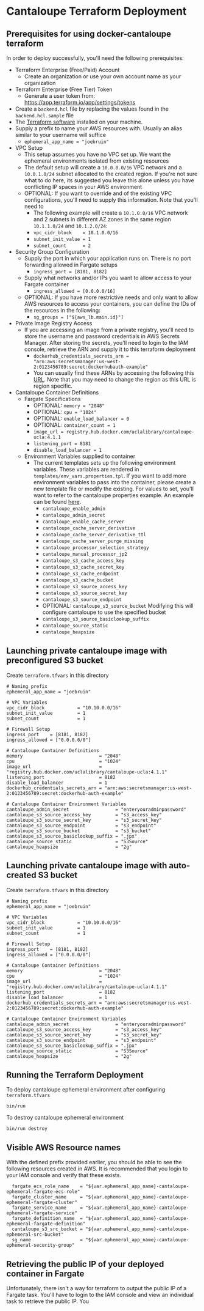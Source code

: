 # Cantaloupe Terraform Deployment

## Prerequisites for using docker-cantaloupe terraform
In order to deploy successfully, you'll need the following prerequisites:
* Terraform Enterprise (Free/Paid) Account
  * Create an organization or use your own account name as your organization
* Terraform Enterprise (Free Tier) Token
  * Generate a user token from: https://app.terraform.io/app/settings/tokens
* Create a `backend.hcl` file by replacing the values found in the `backend.hcl.sample` file
* The [Terraform software](https://www.terraform.io/downloads.html) installed on your machine.
* Supply a prefix to name your AWS resources with. Usually an alias similar to your username will suffice
  * `ephemeral_app_name = "joebruin"`
* VPC Setup
  * This setup assumes you have no VPC set up. We want the ephemeral environments isolated from existing resources
  * The default setup will create a `10.0.0.0/16` VPC network and a `10.0.1.0/24` subnet allocated to the created region. If you're not sure what to do here, its suggested you leave this alone unless you have conflicting IP spaces in your AWS environment
  * OPTIONAL: If you want to override and of the existing VPC configurations, you'll need to supply this information. Note that you'll need to 
    * The following example will create a `10.1.0.0/16` VPC network and 2 subnets in different AZ zones in the same region `10.1.1.0/24` and `10.1.2.0/24`:
    * `vpc_cidr_block    = 10.1.0.0/16`
    * `subnet_init_value = 1`
    * `subnet_count      = 2`
* Security Group Configuration
  * Supply the port in which your application runs on. There is no port forwarding allowed in Fargate setups
    * `ingress_port = [8181, 8182]`
  * Supply what networks and/or IPs you want to allow access to your Fargate container
    * `ingress_allowed = [0.0.0.0/16]`
  * OPTIONAL: If you have more restrictive needs and only want to allow AWS resources to access your containers, you can define the IDs of the resources in the following:
    * `sg_groups = ["${aws_lb.main.id}"]`
* Private Image Registry Access
  * If you are accessing an image from a private registry, you'll need to store the username and password credentials in AWS Secrets Manager. After storing the secrets, you'll need to login to the IAM console, retrieve the ARN and supply it to this terraform deployment
    * `dockerhub_credentials_secrets_arn = "arn:aws:secretsmanager:us-west-2:0123456789:secret:dockerhubauth-example"`
    * You can usually find these ARNs by accessing the following this [URL](https://us-east-1.console.aws.amazon.com/secretsmanager/home?region=us-east-1#/listSecrets). Note that you may need to change the region as this URL is region specific.
* Cantaloupe Container Definitions
  * Fargate Specifications
    * OPTIONAL: `memory = "2048"`
    * OPTIONAL: `cpu = "1024"`
    * OPTIONAL: `enable_load_balancer = 0`
    * OPTIONAL: `container_count = 1`
    * `image_url = registry.hub.docker.com/uclalibrary/cantaloupe-ucla:4.1.1`
    * `listening_port = 8181`
    * `disable_load_balancer = 1`
  * Environment Variables supplied to container
    * The current templates sets up the following environment variables. These variables are rendered in `templates/env_vars.properties.tpl`. If you want to add more environment variables to pass into the container, please create a new template file or modify the existing. For values to set, you'll want to refer to the cantaloupe properties example. An example can be found [here](https://github.com/UCLALibrary/docker-cantaloupe/blob/master/configs/cantaloupe.properties.default-4.1.2).
      * `cantaloupe_enable_admin`
      * `cantaloupe_admin_secret`
      * `cantaloupe_enable_cache_server`
      * `cantaloupe_cache_server_derivative`
      * `cantaloupe_cache_server_derivative_ttl`
      * `cantaloupe_cache_server_purge_missing`
      * `cantaloupe_processor_selection_strategy`
      * `cantaloupe_manual_processor_jp2`
      * `cantaloupe_s3_cache_access_key`
      * `cantaloupe_s3_cache_secret_key`
      * `cantaloupe_s3_cache_endpoint`
      * `cantaloupe_s3_cache_bucket`
      * `cantaloupe_s3_source_access_key`
      * `cantaloupe_s3_source_secret_key`
      * `cantaloupe_s3_source_endpoint`
      * OPTIONAL: `cantaloupe_s3_source_bucket` Modifying this will configure cantaloupe to use the specified bucket
      * `cantaloupe_s3_source_basiclookup_suffix`
      * `cantaloupe_source_static`
      * `cantaloupe_heapsize`


## Launching private cantaloupe image with preconfigured S3 bucket
Create `terraform.tfvars` in this directory
```
# Naming prefix
ephemeral_app_name = "joebruin"

# VPC Variables
vpc_cidr_block            = "10.10.0.0/16"
subnet_init_value         = 1
subnet_count              = 1

# Firewall Setup
ingress_port    = [8181, 8182]
ingress_allowed = ["0.0.0.0/0"]

# Cantaloupe Container Definitions
memory                            = "2048"
cpu                               = "1024"
image_url                         = "registry.hub.docker.com/uclalibrary/cantaloupe-ucla:4.1.1"
listening_port                    = 8182
disable_load_balancer             = 1
dockerhub_credentials_secrets_arn = "arn:aws:secretsmanager:us-west-2:0123456789:secret:dockerhub-auth-example"

# Cantaloupe Container Environment Variables
cantaloupe_admin_secret                 = "enteryouradminpassword"
cantaloupe_s3_source_access_key         = "s3_access_key"
cantaloupe_s3_source_secret_key         = "s3_secret_key"
cantaloupe_s3_source_endpoint           = "s3_endpoint"
cantaloupe_s3_source_bucket             = "s3_bucket"
cantaloupe_s3_source_basiclookup_suffix = ".jpx"
cantaloupe_source_static                = "S3Source"
cantaloupe_heapsize                     = "2g"

```

## Launching private cantaloupe image with auto-created S3 bucket
Create `terraform.tfvars` in this directory
```
# Naming prefix
ephemeral_app_name = "joebruin"

# VPC Variables
vpc_cidr_block            = "10.10.0.0/16"
subnet_init_value         = 1
subnet_count              = 1

# Firewall Setup
ingress_port    = [8181, 8182]
ingress_allowed = ["0.0.0.0/0"]

# Cantaloupe Container Definitions
memory                            = "2048"
cpu                               = "1024"
image_url                         = "registry.hub.docker.com/uclalibrary/cantaloupe-ucla:4.1.1"
listening_port                    = 8182
disable_load_balancer             = 1
dockerhub_credentials_secrets_arn = "arn:aws:secretsmanager:us-west-2:0123456789:secret:dockerhub-auth-example"

# Cantaloupe Container Environment Variables
cantaloupe_admin_secret                 = "enteryouradminpassword"
cantaloupe_s3_source_access_key         = "s3_access_key"
cantaloupe_s3_source_secret_key         = "s3_secret_key"
cantaloupe_s3_source_endpoint           = "s3_endpoint"
cantaloupe_s3_source_basiclookup_suffix = ".jpx"
cantaloupe_source_static                = "S3Source"
cantaloupe_heapsize                     = "2g"

```

## Running the Terraform Deployment
To deploy cantaloupe ephemeral environment after configuring `terraform.tfvars`
```
bin/run
```

To destroy cantaloupe ephemeral environment
```
bin/run destroy
```

## Visible AWS Resource names
With the defined prefix provided earlier, you should be able to see the following resources created in AWS. It is recommended that you login to your IAM console and verify that these exists.
```
  fargate_ecs_role_name    = "${var.ephemeral_app_name}-cantaloupe-ephemeral-fargate-ecs-role"
  fargate_cluster_name     = "${var.ephemeral_app_name}-cantaloupe-ephemeral-fargate-cluster"
  fargate_service_name     = "${var.ephemeral_app_name}-cantaloupe-ephemeral-fargate-service"
  fargate_definition_name  = "${var.ephemeral_app_name}-cantaloupe-ephemeral-fargate-definition"
  cantaloupe_s3_src_bucket = "${var.ephemeral_app_name}-cantaloupe-ephemeral-src-bucket"
  sg_name                  = "${var.ephemeral_app_name}-cantaloupe-ephemeral-security-group"
```

## Retrieving the public IP of your deployed container in Fargate
Unfortunately, there isn't a way for terraform to output the public IP of a Fargate task. You'll have to login to the IAM console and view an individual task to retrieve the public IP. You

